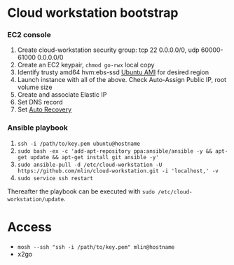 # Cloud workstation bootstrap

### EC2 console

1. Create cloud-workstation security group: tcp 22 0.0.0.0/0, udp 60000-61000 0.0.0.0/0
1. Create an EC2 keypair, `chmod go-rwx` local copy
1. Identify trusty amd64 hvm:ebs-ssd [Ubuntu AMI](http://cloud-images.ubuntu.com/locator/ec2/) for desired region
1. Launch instance with all of the above. Check Auto-Assign Public IP, root volume size
1. Create and associate Elastic IP
1. Set DNS record
1. Set [Auto Recovery](https://aws.amazon.com/blogs/aws/new-auto-recovery-for-amazon-ec2/)

### Ansible playbook

1. `ssh -i /path/to/key.pem ubuntu@hostname`
2. `sudo bash -ex -c 'add-apt-repository ppa:ansible/ansible -y && apt-get update && apt-get install git ansible -y'`
3. `sudo ansible-pull -d /etc/cloud-workstation -U https://github.com/mlin/cloud-workstation.git -i 'localhost,' -v`
4. `sudo service ssh restart`

Thereafter the playbook can be executed with `sudo /etc/cloud-workstation/update`.

# Access

- `mosh --ssh "ssh -i /path/to/key.pem" mlin@hostname`
- x2go
